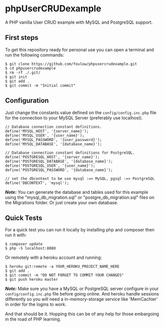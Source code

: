 # phpUserCRUDexample
A PHP vanilla User CRUD example with MySQL and PostgreSQL support.

## First steps
To get this repository ready for personal use you can open a terminal and run the following commands:

    $ git clone https://github.com/foulow/phpusercrudexample.git
    $ cd phpusercrudexample
    $ rm -rf ./.git/
    $ git init
    $ git add .
    $ git commit -m "Initial commit"


## Configuration
Just change the constants value defined on the `config/config.inc.php` file for the connection to your MySQL Server (preferably use localhost).<br>

    // Database connection constant definitions.
    define('MYSQL_HOST', '{server_name}');
    define('MYSQL_USER', '{user_name}');
    define('MYSQL_PASSWORD', '{user_password}');
    define('MYSQL_DATABASE', '{database_name}');

    // Database connection constant definitions for PostgreSQL.
    define('POSTGRESQL_HOST', '{server_name}');
    define('POSTGRESQL_DATABASE', '{database_name}');
    define('POSTGRESQL_USER', '{user_name}');
    define('POSTGRESQL_PASSWORD', '{database_name}');

    // set the dbcontext to be use mysql :=> MySQL, pgsql :=> PostgreSQL
    define('DBCONTEXT', 'mysql');

***Note:*** You can generate the database and tables used for this example using the "mysql_db_migration.sql" or "postgre_db_migration.sql" files on the Migrations folder. Or just create your own database. 


## Quick Tests
For a quick test you can run it locally by installing php and composer then run it with:
<br>

    $ composer update
    $ php -S localhost:8080

Or remotely with a heroku account and running:

    $ heroku git:remote -a YOUR_HEROKU_PROJECT_NAME_HERE
    $ git add .
    $ git commit -m "DO NOT FORGET TO COMMIT YOUR CHANGES"
    $ git push heroku master

***Note:*** Make sure you have a MySQL or PostgreSQL server configure in your `config/config.inc.php` file before going online. And heroku handle sessions differently so you will need a in-memory-storage service like 'MemCachier' in order for the logins to work.

And that should be it. Hopping this can be of any help for those embargoing in the road of PHP learning.
